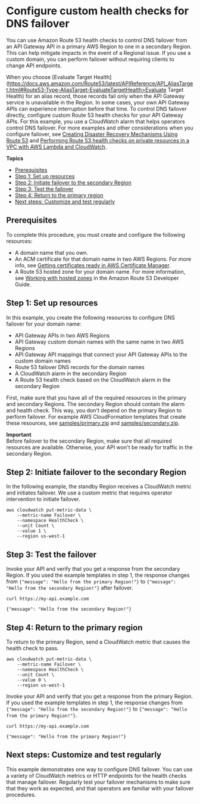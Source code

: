 # Configure custom health checks for DNS failover<a name="dns-failover"></a>

You can use Amazon Route 53 health checks to control DNS failover from an API Gateway API in a primary AWS Region to one in a secondary Region\. This can help mitigate impacts in the event of a Regional issue\. If you use a custom domain, you can perform failover without requiring clients to change API endpoints\.

When you choose [Evaluate Target Health](https://docs.aws.amazon.com/Route53/latest/APIReference/API_AliasTarget.html#Route53-Type-AliasTarget-EvaluateTargetHealth>Evaluate Target Health) for an alias record, those records fail only when the API Gateway service is unavailable in the Region\. In some cases, your own API Gateway APIs can experience interruption before that time\. To control DNS failover directly, configure custom Route 53 health checks for your API Gateway APIs\. For this example, you use a CloudWatch alarm that helps operators control DNS failover\. For more examples and other considerations when you configure failover, see [Creating Disaster Recovery Mechanisms Using Route 53](http://aws.amazon.com/blogs/networking-and-content-delivery/creating-disaster-recovery-mechanisms-using-amazon-route-53/) and [Performing Route 53 health checks on private resources in a VPC with AWS Lambda and CloudWatch](http://aws.amazon.com/blogs/networking-and-content-delivery/performing-route-53-health-checks-on-private-resources-in-a-vpc-with-aws-lambda-and-amazon-cloudwatch)\.

**Topics**
+ [Prerequisites](#dns-failover-prereqs)
+ [Step 1: Set up resources](#dns-failover-intial-setup)
+ [Step 2: Initiate failover to the secondary Region](#dns-failover-initiate)
+ [Step 3: Test the failover](#dns-failover-test)
+ [Step 4: Return to the primary region](#dns-failover-return)
+ [Next steps: Customize and test regularly](#dns-failover-next-steps)

## Prerequisites<a name="dns-failover-prereqs"></a>

To complete this procedure, you must create and configure the following resources:
+ A domain name that you own\.
+ An ACM certificate for that domain name in two AWS Regions\. For more info, see [Getting certificates ready in AWS Certificate Manager](how-to-custom-domains-prerequisites.md)\.
+ A Route 53 hosted zone for your domain name\. For more information, see [Working with hosted zones](https://docs.aws.amazon.com/Route53/latest/DeveloperGuide/hosted-zones-working-with.html) in the Amazon Route 53 Developer Guide\.

## Step 1: Set up resources<a name="dns-failover-intial-setup"></a>

In this example, you create the following resources to configure DNS failover for your domain name:
+ API Gateway APIs in two AWS Regions
+ API Gateway custom domain names with the same name in two AWS Regions
+ API Gateway API mappings that connect your API Gateway APIs to the custom domain names
+ Route 53 failover DNS records for the domain names
+ A CloudWatch alarm in the secondary Region
+ A Route 53 health check based on the CloudWatch alarm in the secondary Region

First, make sure that you have all of the required resources in the primary and secondary Regions\. The secondary Region should contain the alarm and health check\. This way, you don't depend on the primary Region to perform failover\. For example AWS CloudFormation templates that create these resources, see [samples/primary.zip](samples/primary.zip) and [samples/secondary.zip](samples/secondary.zip)\.

**Important**  
Before failover to the secondary Region, make sure that all required resources are available\. Otherwise, your API won't be ready for traffic in the secondary Region\. 

## Step 2: Initiate failover to the secondary Region<a name="dns-failover-initiate"></a>

In the following example, the standby Region receives a CloudWatch metric and initiates failover\. We use a custom metric that requires operator intervention to initiate failover\.

```
aws cloudwatch put-metric-data \
    --metric-name Failover \
    --namespace HealthCheck \
    --unit Count \
    --value 1 \
    --region us-west-1
```

## Step 3: Test the failover<a name="dns-failover-test"></a>

Invoke your API and verify that you get a response from the secondary Region\. If you used the example templates in step 1, the response changes from `{"message": "Hello from the primary Region!"}` to `{"message": "Hello from the secondary Region!"}` after failover\.

```
curl https://my-api.example.com

{"message": "Hello from the secondary Region!"}
```

## Step 4: Return to the primary region<a name="dns-failover-return"></a>

To return to the primary Region, send a CloudWatch metric that causes the health check to pass\.

```
aws cloudwatch put-metric-data \
    --metric-name Failover \
    --namespace HealthCheck \
    --unit Count \
    --value 0 \
    --region us-west-1
```

Invoke your API and verify that you get a response from the primary Region\. If you used the example templates in step 1, the response changes from `{"message": "Hello from the secondary Region!"}` to `{"message": "Hello from the primary Region!"}`\.

```
curl https://my-api.example.com

{"message": "Hello from the primary Region!"}
```

## Next steps: Customize and test regularly<a name="dns-failover-next-steps"></a>

This example demonstrates one way to configure DNS failover\. You can use a variety of CloudWatch metrics or HTTP endpoints for the health checks that manage failover\. Regularly test your failover mechanisms to make sure that they work as expected, and that operators are familiar with your failover procedures\.